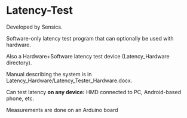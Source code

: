 # Latency-Test

Developed by Sensics.

Software-only latency test program that can optionally be used with hardware.

Also a Hardware+Software latency test device (Latency_Hardware directory).

Manual describing the system is in Latency_Hardware/Latency_Tester_Hardware.docx.

Can test latency **on any device:** HMD connected to PC, Android-based phone, etc.

Measurements are done on an Arduino board

